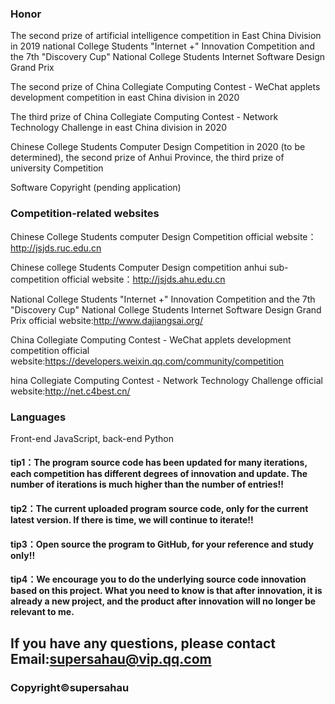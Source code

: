 ### Honor
The second prize of artificial intelligence competition in East China Division in 2019 national College Students "Internet +" Innovation Competition and the 7th "Discovery Cup" National College Students Internet Software Design Grand Prix

The second prize of China Collegiate Computing Contest - WeChat applets development competition in east China division in 2020

The third prize of China Collegiate Computing Contest - Network Technology Challenge in east China division in 2020

Chinese College Students Computer Design Competition in 2020 (to be determined), the second prize of Anhui Province, the third prize of university Competition

Software Copyright (pending application)

### Competition-related websites

Chinese College Students computer Design Competition official website：http://jsjds.ruc.edu.cn

Chinese college Students Computer Design competition anhui sub-competition official website：http://jsjds.ahu.edu.cn

National College Students "Internet +" Innovation Competition and the 7th "Discovery Cup" National College Students Internet Software Design Grand Prix official website:http://www.dajiangsai.org/

China Collegiate Computing Contest - WeChat applets development competition official website:https://developers.weixin.qq.com/community/competition

hina Collegiate Computing Contest - Network Technology Challenge official website:http://net.c4best.cn/

### Languages
Front-end JavaScript, back-end Python

#### tip1：The program source code has been updated for many iterations, each competition has different degrees of innovation and update. The number of iterations is much higher than the number of entries!!
#### tip2：The current uploaded program source code, only for the current latest version. If there is time, we will continue to iterate!!
#### tip3：Open source the program to GitHub, for your reference and study only!!
#### tip4：We encourage you to do the underlying source code innovation based on this project. What you need to know is that after innovation, it is already a new project, and the product after innovation will no longer be relevant to me.
## If you have any questions, please contact Email:supersahau@vip.qq.com
### Copyright©supersahau
